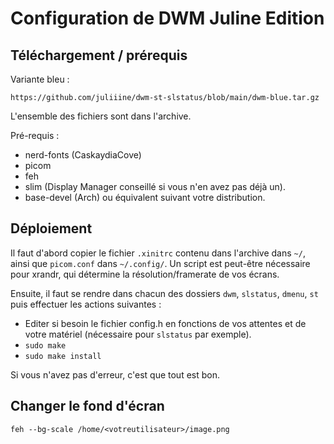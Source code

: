 # Configuration de DWM Juline Edition

## Téléchargement / prérequis 


Variante bleu :

```
https://github.com/juliiine/dwm-st-slstatus/blob/main/dwm-blue.tar.gz
```

L'ensemble des fichiers sont dans l'archive.

Pré-requis :

* nerd-fonts (CaskaydiaCove)
* picom
* feh
* slim (Display Manager conseillé si vous n'en avez pas déjà un).
* base-devel (Arch) ou équivalent suivant votre distribution.

## Déploiement

Il faut d'abord copier le fichier `.xinitrc` contenu dans l'archive dans `~/`, ainsi que `picom.conf` dans `~/.config/`.
Un script est peut-être nécessaire pour xrandr, qui détermine la résolution/framerate de vos écrans.

Ensuite, il faut se rendre dans chacun des dossiers `dwm`, `slstatus`, `dmenu`, `st` puis effectuer les actions suivantes :

* Editer si besoin le fichier config.h en fonctions de vos attentes et de votre matériel (nécessaire pour `slstatus` par exemple).
* `sudo make`
* `sudo make install`

Si vous n'avez pas d'erreur, c'est que tout est bon.

## Changer le fond d'écran

```
feh --bg-scale /home/<votreutilisateur>/image.png
```